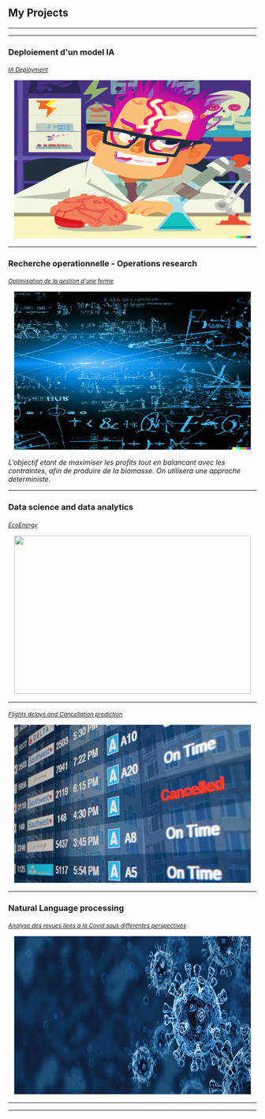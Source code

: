 ## My Projects

---
---
### Deploiement d'un model IA
[*<small>IA Deployment</small>*](/pages/deploiement_ia)

<div align="center">
    <!-- <a href="/pages/deploiement_ia"><i><small>IA Deployment</small></i></a> <br/> -->
    <img src="images/deployement.png?raw=true" width="480" height="320"/>
        
</div>

---

### Recherche operationnelle - Operations research
[*<small>Optimisation de la gestion d'une ferme</small>*](/pages/deploiement_ia) 

<div align="center">
        <img src="images/Optimisation1.png?raw=true" width="480" height="320"/>
        <br/>
</div>

_L'objectif etant de maximiser les profits tout en balancant avec les contraintes, afin de produire de la biomasse. On utilisera une approche deterministe._ 

---

### Data science and data analytics 

[*<small>EcoEnergy</small>*](/pages/deploiement_ia) 

<div align="center">
        <img src="images/deployementlamdada.jpg?raw=true" width="480" height="320"/>
        <br/>
</div>

---


[*<small>Flights delays and Cancellation prediction</small>*](/pages/deploiement_ia) 

<div align="center">
        <img src="images/airport-cancellation-board.jpg?raw=true" width="480" height="320"/>
        <br/>
</div>

---

### Natural Language processing

[*<small>Analyse des revues liees a la Covid sous differentes perspectives</small>*](/pages/deploiement_ia) 

<div align="center">
        <img src="images/covid1.jpg?raw=true" width="480" height="320"/>
        <br/>
</div>

---
<!--
### Category Name 2

- [Project 1 Title](http://example.com/)
- [Project 2 Title](http://example.com/)
- [Project 3 Title](http://example.com/)
- [Project 4 Title](http://example.com/)
- [Project 5 Title](http://example.com/)

---

---
### Tout savoir sur Git
[Project 1 Title](/pages/sample_page_copy)
<img src="images/dummy_thumbnail.jpg?raw=true"/>

-->


---
<!--<p style="font-size:11px">Page template forked from <a href="https://github.com/evanca/quick-portfolio">Here</a></p>-->
<!-- Remove above link if you don't want to attibute -->
